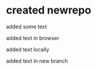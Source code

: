 ﻿# created newrepo

added some text

added text in browser

added text locally

added text in new branch